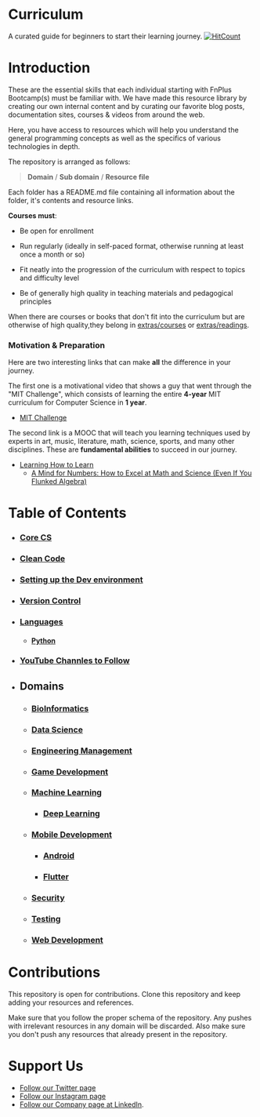 # Curriculum

A curated guide for beginners to start their learning journey. [![HitCount](http://hits.dwyl.io/fnplus/curriculum.svg)](http://hits.dwyl.io/fnplus/curriculum)

# Introduction

These are the essential skills that each individual starting with FnPlus Bootcamp(s) must be familiar with. We have made this resource library by creating our own internal content and by curating our favorite blog posts, documentation sites, courses & videos from around the web.

Here, you have access to resources which will help you understand the general programming concepts as well as the specifics of various technologies in depth.

The repository is arranged as follows:

> **Domain** / **Sub domain** / **Resource file**

Each folder has a README.md file containing all information about the folder, it's contents and resource links.

 **Courses must**:

- Be open for enrollment

- Run regularly (ideally in self-paced format, otherwise running at least once a month or so)

- Fit neatly into the progression of the curriculum with respect to topics and difficulty level

- Be of generally high quality in teaching materials and pedagogical principles

When there are courses or books that don't fit into the curriculum but are otherwise of high quality,they belong in [extras/courses](extras/courses.md) or [extras/readings](extras/readings.md).

### Motivation & Preparation

Here are two interesting links that can make **all** the difference in your journey.

The first one is a motivational video that shows a guy that went through the "MIT Challenge", which consists of learning the entire **4-year** MIT curriculum for Computer Science in **1 year**.

- [MIT Challenge](https://www.scotthyoung.com/blog/myprojects/mit-challenge-2/)

The second link is a MOOC that will teach you learning techniques used by experts in art, music, literature, math, science, sports, and many other disciplines. These are **fundamental abilities** to succeed in our journey.

- [Learning How to Learn](https://www.coursera.org/learn/learning-how-to-learn)
  - [A Mind for Numbers: How to Excel at Math and Science (Even If You Flunked Algebra)](https://amzn.to/2Lz8j6d)

# Table of Contents

- ### **[Core CS](https://github.com/fnplus/curriculum/tree/master/Core%20CS)**

- ### **[Clean Code](https://github.com/fnplus/curriculum/tree/master/Clean%20Code)**

- ### **[Setting up the Dev environment](https://github.com/fnplus/curriculum/tree/master/Setting%20up%20the%20Environment)**

- ### **[Version Control](https://github.com/fnplus/curriculum/tree/master/Version%20Control)**

- ### **[Languages](https://github.com/fnplus/curriculum/tree/master/Languages)**
  
  - #### **[Python](https://github.com/fnplus/curriculum/tree/master/Languages/Python)**

- ### **[YouTube Channles to Follow](https://github.com/fnplus/curriculum/tree/master/YouTube)**

- ## Domains
  
  - ### **[BioInformatics](https://github.com/fnplus/curriculum/tree/master/Bio%20Informatics)**
  
  - ### **[Data Science](https://github.com/fnplus/curriculum/tree/master/Data%20Science)**
  
  - ### **[Engineering Management](https://github.com/fnplus/curriculum/tree/master/Engineering%20Management)**
  
  - ### **[Game Development](https://github.com/fnplus/game-programmer)**
  
  - ### **[Machine Learning](https://github.com/fnplus/curriculum/tree/master/Machine%20Learning)**
    
    - ### **[Deep Learning](https://github.com/fnplus/curriculum/tree/master/Machine%20Learning/Deep%20Learning)**
  
  - ### **[Mobile Development](https://github.com/fnplus/curriculum/tree/master/Mobile%20Dev)**
    
    - ### **[Android](https://github.com/fnplus/curriculum/tree/master/Mobile%20Dev/Android)**
    
    - ### **[Flutter](https://github.com/fnplus/curriculum/tree/master/Mobile%20Dev/Flutter)**
  
  - ### [Security](https://github.com/fnplus/curriculum/tree/master/Security)
  
  - ### **[Testing](https://github.com/fnplus/curriculum/tree/master/Testing)**
  
  - ### **[Web Development](https://github.com/fnplus/curriculum/tree/master/Web%20Dev#web-dev)**

# Contributions

This repository is open for contributions. Clone this repository and keep adding your resources and references.

Make sure that you follow the proper schema of the repository. Any pushes with irrelevant resources in any domain will be discarded. Also make sure you don't push any resources that already present in the repository.

# Support Us

- [Follow our Twitter page](https://twitter.com/fnplusofficial)
- [Follow our Instagram page](https://instagram.com/fnplusofficial)
- [Follow our Company page at LinkedIn](https://www.linkedin.com/company/fnplus).
